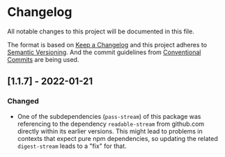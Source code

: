 # Changelog

All notable changes to this project will be documented in this file.

The format is based on [Keep a Changelog](https://keepachangelog.com/en/1.0.0/)
and this project adheres to [Semantic Versioning](https://semver.org/spec/v2.0.0.html).
And the commit guidelines from [Conventional Commits](https://conventionalcommits.org) are being used.

## [1.1.7] - 2022-01-21

### Changed

- One of the subdependencies (`pass-stream`) of this package was referencing to the dependency `readable-stream` from github.com directly within its earlier versions. This might lead to problems in contexts that expect pure npm dependencies, so updating the related `digest-stream` leads to a "fix" for that.
